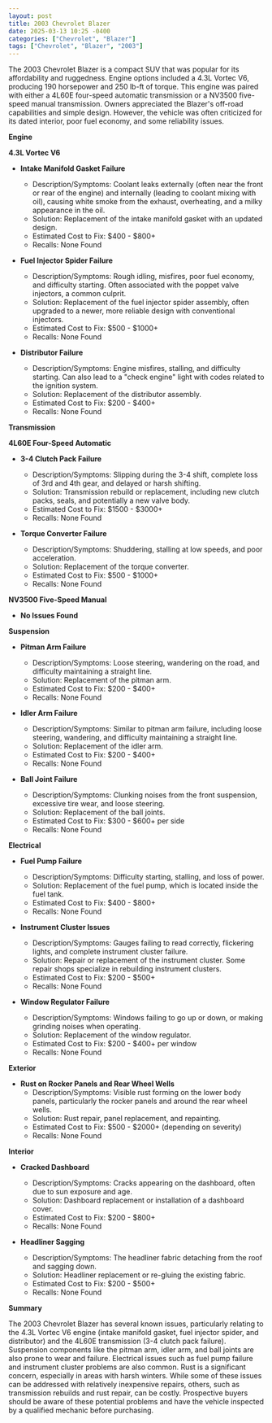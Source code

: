 ```yaml
---
layout: post
title: 2003 Chevrolet Blazer
date: 2025-03-13 10:25 -0400
categories: ["Chevrolet", "Blazer"]
tags: ["Chevrolet", "Blazer", "2003"]
---
```

The 2003 Chevrolet Blazer is a compact SUV that was popular for its affordability and ruggedness. Engine options included a 4.3L Vortec V6, producing 190 horsepower and 250 lb-ft of torque. This engine was paired with either a 4L60E four-speed automatic transmission or a NV3500 five-speed manual transmission. Owners appreciated the Blazer's off-road capabilities and simple design. However, the vehicle was often criticized for its dated interior, poor fuel economy, and some reliability issues.

**Engine**

**4.3L Vortec V6**

*   **Intake Manifold Gasket Failure**
    *   Description/Symptoms: Coolant leaks externally (often near the front or rear of the engine) and internally (leading to coolant mixing with oil), causing white smoke from the exhaust, overheating, and a milky appearance in the oil.
    *   Solution: Replacement of the intake manifold gasket with an updated design.
    *   Estimated Cost to Fix: $400 - $800+
    *   Recalls: None Found

*   **Fuel Injector Spider Failure**
    *   Description/Symptoms: Rough idling, misfires, poor fuel economy, and difficulty starting. Often associated with the poppet valve injectors, a common culprit.
    *   Solution: Replacement of the fuel injector spider assembly, often upgraded to a newer, more reliable design with conventional injectors.
    *   Estimated Cost to Fix: $500 - $1000+
    *   Recalls: None Found

*   **Distributor Failure**
    *   Description/Symptoms: Engine misfires, stalling, and difficulty starting. Can also lead to a "check engine" light with codes related to the ignition system.
    *   Solution: Replacement of the distributor assembly.
    *   Estimated Cost to Fix: $200 - $400+
    *   Recalls: None Found

**Transmission**

**4L60E Four-Speed Automatic**

*   **3-4 Clutch Pack Failure**
    *   Description/Symptoms: Slipping during the 3-4 shift, complete loss of 3rd and 4th gear, and delayed or harsh shifting.
    *   Solution: Transmission rebuild or replacement, including new clutch packs, seals, and potentially a new valve body.
    *   Estimated Cost to Fix: $1500 - $3000+
    *   Recalls: None Found

*   **Torque Converter Failure**
    *   Description/Symptoms: Shuddering, stalling at low speeds, and poor acceleration.
    *   Solution: Replacement of the torque converter.
    *   Estimated Cost to Fix: $500 - $1000+
    *   Recalls: None Found

**NV3500 Five-Speed Manual**

*   **No Issues Found**

**Suspension**

*   **Pitman Arm Failure**
    *   Description/Symptoms: Loose steering, wandering on the road, and difficulty maintaining a straight line.
    *   Solution: Replacement of the pitman arm.
    *   Estimated Cost to Fix: $200 - $400+
    *   Recalls: None Found

*   **Idler Arm Failure**
    *   Description/Symptoms: Similar to pitman arm failure, including loose steering, wandering, and difficulty maintaining a straight line.
    *   Solution: Replacement of the idler arm.
    *   Estimated Cost to Fix: $200 - $400+
    *   Recalls: None Found

*   **Ball Joint Failure**
    *   Description/Symptoms: Clunking noises from the front suspension, excessive tire wear, and loose steering.
    *   Solution: Replacement of the ball joints.
    *   Estimated Cost to Fix: $300 - $600+ per side
    *   Recalls: None Found

**Electrical**

*   **Fuel Pump Failure**
    *   Description/Symptoms: Difficulty starting, stalling, and loss of power.
    *   Solution: Replacement of the fuel pump, which is located inside the fuel tank.
    *   Estimated Cost to Fix: $400 - $800+
    *   Recalls: None Found

*   **Instrument Cluster Issues**
    *   Description/Symptoms: Gauges failing to read correctly, flickering lights, and complete instrument cluster failure.
    *   Solution: Repair or replacement of the instrument cluster. Some repair shops specialize in rebuilding instrument clusters.
    *   Estimated Cost to Fix: $200 - $500+
    *   Recalls: None Found

*   **Window Regulator Failure**
    *   Description/Symptoms: Windows failing to go up or down, or making grinding noises when operating.
    *   Solution: Replacement of the window regulator.
    *   Estimated Cost to Fix: $200 - $400+ per window
    *   Recalls: None Found

**Exterior**

*   **Rust on Rocker Panels and Rear Wheel Wells**
    *   Description/Symptoms: Visible rust forming on the lower body panels, particularly the rocker panels and around the rear wheel wells.
    *   Solution: Rust repair, panel replacement, and repainting.
    *   Estimated Cost to Fix: $500 - $2000+ (depending on severity)
    *   Recalls: None Found

**Interior**

*   **Cracked Dashboard**
    *   Description/Symptoms: Cracks appearing on the dashboard, often due to sun exposure and age.
    *   Solution: Dashboard replacement or installation of a dashboard cover.
    *   Estimated Cost to Fix: $200 - $800+
    *   Recalls: None Found

*   **Headliner Sagging**
    *   Description/Symptoms: The headliner fabric detaching from the roof and sagging down.
    *   Solution: Headliner replacement or re-gluing the existing fabric.
    *   Estimated Cost to Fix: $200 - $500+
    *   Recalls: None Found

**Summary**

The 2003 Chevrolet Blazer has several known issues, particularly relating to the 4.3L Vortec V6 engine (intake manifold gasket, fuel injector spider, and distributor) and the 4L60E transmission (3-4 clutch pack failure). Suspension components like the pitman arm, idler arm, and ball joints are also prone to wear and failure. Electrical issues such as fuel pump failure and instrument cluster problems are also common. Rust is a significant concern, especially in areas with harsh winters. While some of these issues can be addressed with relatively inexpensive repairs, others, such as transmission rebuilds and rust repair, can be costly. Prospective buyers should be aware of these potential problems and have the vehicle inspected by a qualified mechanic before purchasing.

